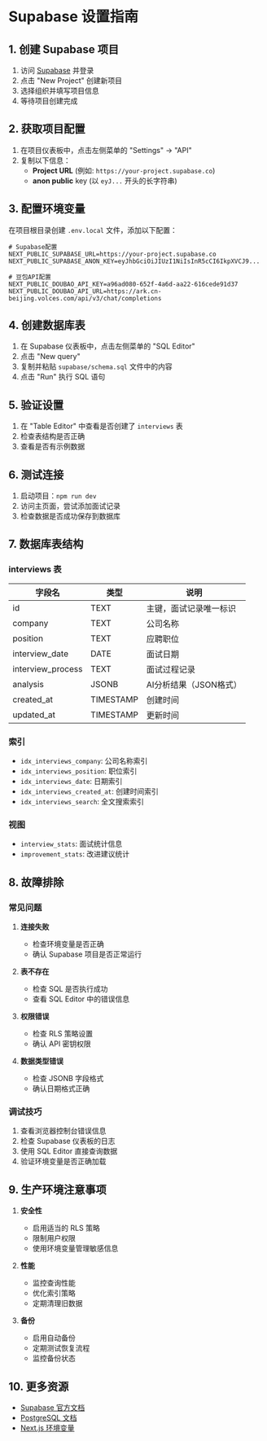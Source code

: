 # Supabase 设置指南

## 1. 创建 Supabase 项目

1. 访问 [Supabase](https://supabase.com/) 并登录
2. 点击 "New Project" 创建新项目
3. 选择组织并填写项目信息
4. 等待项目创建完成

## 2. 获取项目配置

1. 在项目仪表板中，点击左侧菜单的 "Settings" → "API"
2. 复制以下信息：
   - **Project URL** (例如: `https://your-project.supabase.co`)
   - **anon public** key (以 `eyJ...` 开头的长字符串)

## 3. 配置环境变量

在项目根目录创建 `.env.local` 文件，添加以下配置：

```env
# Supabase配置
NEXT_PUBLIC_SUPABASE_URL=https://your-project.supabase.co
NEXT_PUBLIC_SUPABASE_ANON_KEY=eyJhbGciOiJIUzI1NiIsInR5cCI6IkpXVCJ9...

# 豆包API配置
NEXT_PUBLIC_DOUBAO_API_KEY=a96ad080-652f-4a6d-aa22-616cede91d37
NEXT_PUBLIC_DOUBAO_API_URL=https://ark.cn-beijing.volces.com/api/v3/chat/completions
```

## 4. 创建数据库表

1. 在 Supabase 仪表板中，点击左侧菜单的 "SQL Editor"
2. 点击 "New query"
3. 复制并粘贴 `supabase/schema.sql` 文件中的内容
4. 点击 "Run" 执行 SQL 语句

## 5. 验证设置

1. 在 "Table Editor" 中查看是否创建了 `interviews` 表
2. 检查表结构是否正确
3. 查看是否有示例数据

## 6. 测试连接

1. 启动项目：`npm run dev`
2. 访问主页面，尝试添加面试记录
3. 检查数据是否成功保存到数据库

## 7. 数据库表结构

### interviews 表

| 字段名 | 类型 | 说明 |
|--------|------|------|
| id | TEXT | 主键，面试记录唯一标识 |
| company | TEXT | 公司名称 |
| position | TEXT | 应聘职位 |
| interview_date | DATE | 面试日期 |
| interview_process | TEXT | 面试过程记录 |
| analysis | JSONB | AI分析结果（JSON格式） |
| created_at | TIMESTAMP | 创建时间 |
| updated_at | TIMESTAMP | 更新时间 |

### 索引

- `idx_interviews_company`: 公司名称索引
- `idx_interviews_position`: 职位索引
- `idx_interviews_date`: 日期索引
- `idx_interviews_created_at`: 创建时间索引
- `idx_interviews_search`: 全文搜索索引

### 视图

- `interview_stats`: 面试统计信息
- `improvement_stats`: 改进建议统计

## 8. 故障排除

### 常见问题

1. **连接失败**
   - 检查环境变量是否正确
   - 确认 Supabase 项目是否正常运行

2. **表不存在**
   - 检查 SQL 是否执行成功
   - 查看 SQL Editor 中的错误信息

3. **权限错误**
   - 检查 RLS 策略设置
   - 确认 API 密钥权限

4. **数据类型错误**
   - 检查 JSONB 字段格式
   - 确认日期格式正确

### 调试技巧

1. 查看浏览器控制台错误信息
2. 检查 Supabase 仪表板的日志
3. 使用 SQL Editor 直接查询数据
4. 验证环境变量是否正确加载

## 9. 生产环境注意事项

1. **安全性**
   - 启用适当的 RLS 策略
   - 限制用户权限
   - 使用环境变量管理敏感信息

2. **性能**
   - 监控查询性能
   - 优化索引策略
   - 定期清理旧数据

3. **备份**
   - 启用自动备份
   - 定期测试恢复流程
   - 监控备份状态

## 10. 更多资源

- [Supabase 官方文档](https://supabase.com/docs)
- [PostgreSQL 文档](https://www.postgresql.org/docs/)
- [Next.js 环境变量](https://nextjs.org/docs/basic-features/environment-variables)

